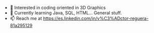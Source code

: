 - 👀 Interested in coding oriented in 3D Graphics
- 🌱 Currently learning Java, SQL, HTML... General stuff. 
- 📫 Reach me at https://es.linkedin.com/in/v%C3%ADctor-reguera-81a295129

<!---
vreguera/vreguera is a ✨ special ✨ repository because its `README.md` (this file) appears on your GitHub profile.
You can click the Preview link to take a look at your changes.
--->
